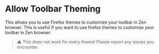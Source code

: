 # Allow Toolbar Theming

This allows you to use Firefox themes to customize your toolbar in Zen browser. This is useful if you want to use firefox themes to customize your toolbar in Zen browser.

> ⚠️ This does not work for every theme! Please report any issues you encounter.
